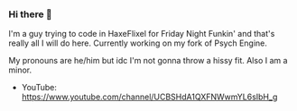 ### Hi there 👋

I'm a guy trying to code in HaxeFlixel for Friday Night Funkin' and that's really all I will do here. Currently working on my fork of Psych Engine.

My pronouns are he/him but idc I'm not gonna throw a hissy fit. Also I am a minor.

* YouTube: https://www.youtube.com/channel/UCBSHdA1QXFNWwmYL6sIbH_g

<!--
**Starmapo/Starmapo** is a ✨ _special_ ✨ repository because its `README.md` (this file) appears on your GitHub profile.

Here are some ideas to get you started:

- 🔭 I’m currently working on ...
- 🌱 I’m currently learning ...
- 👯 I’m looking to collaborate on ...
- 🤔 I’m looking for help with ...
- 💬 Ask me about ...
- 📫 How to reach me: ...
- 😄 Pronouns: ...
- ⚡ Fun fact: ...
-->

